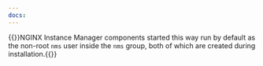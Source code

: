 ```yaml
---
docs:
---
```


{{<note>}}NGINX Instance Manager components started this way run by default as the non-root `nms` user inside the `nms` group, both of which are created during installation.{{</note>}}
